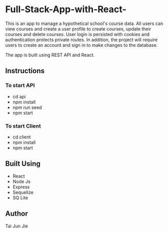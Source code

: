 # Full-Stack-App-with-React-

This is an app to manage a hypothetical school's course data. All users can view courses and create a user profile to create courses, update their courses and delete courses. 
User login is persisted with cookies and authentication protects private routes.
In addition, the project will require users to create an account and sign in to make changes to the database.

The app is built using REST API and React.


## Instructions

### To start API
* cd api 
* npm install
* npm run seed
* npm start

### To start Client
* cd client
* npm install
* npm start


## Built Using
* React
* Node Js
* Express
* Sequelize
* SQ Lite

## Author 
Tai Jun Jie
